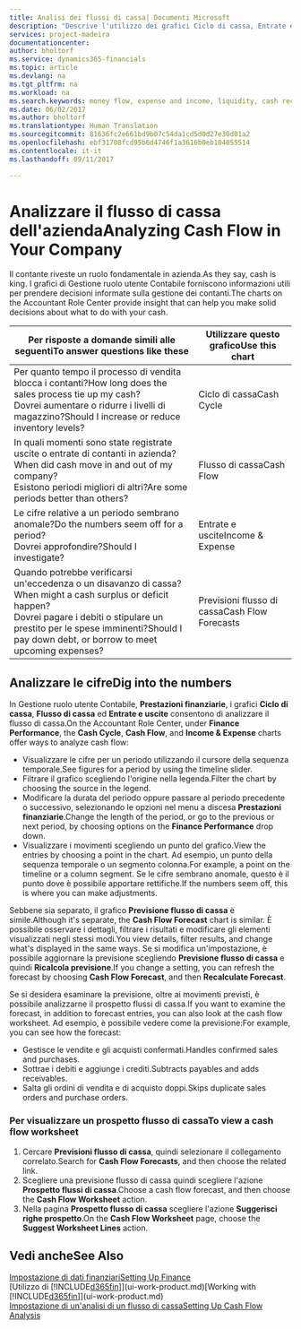```yaml
---
title: Analisi dei flussi di cassa| Documenti Microsoft
description: "Descrive l'utilizzo dei grafici Ciclo di cassa, Entrate e uscite, Flusso di cassa e Previsione flusso di cassa per analizzare i flussi di denaro passati e futuri in entrata e in uscita dalla società."
services: project-madeira
documentationcenter: 
author: bholtorf
ms.service: dynamics365-financials
ms.topic: article
ms.devlang: na
ms.tgt_pltfrm: na
ms.workload: na
ms.search.keywords: money flow, expense and income, liquidity, cash receipts minus cash payments, Cartera
ms.date: 06/02/2017
ms.author: bholtorf
ms.translationtype: Human Translation
ms.sourcegitcommit: 81636fc2e661bd9b07c54da1cd5d0d27e30d01a2
ms.openlocfilehash: ebf31708fcd95b6d4746f1a3616b0eb104055514
ms.contentlocale: it-it
ms.lasthandoff: 09/11/2017

---
```

# <a name="analyzing-cash-flow-in-your-company"></a><span data-ttu-id="1f66a-103">Analizzare il flusso di cassa dell'azienda</span><span class="sxs-lookup"><span data-stu-id="1f66a-103">Analyzing Cash Flow in Your Company</span></span>
<span data-ttu-id="1f66a-104">Il contante riveste un ruolo fondamentale in azienda.</span><span class="sxs-lookup"><span data-stu-id="1f66a-104">As they say, cash is king.</span></span> <span data-ttu-id="1f66a-105">I grafici di Gestione ruolo utente Contabile forniscono informazioni utili per prendere decisioni informate sulla gestione dei contanti.</span><span class="sxs-lookup"><span data-stu-id="1f66a-105">The charts on the Accountant Role Center provide insight that can help you make solid decisions about what to do with your cash.</span></span>  

| <span data-ttu-id="1f66a-106">Per risposte a domande simili alle seguenti</span><span class="sxs-lookup"><span data-stu-id="1f66a-106">To answer questions like these</span></span> | <span data-ttu-id="1f66a-107">Utilizzare questo grafico</span><span class="sxs-lookup"><span data-stu-id="1f66a-107">Use this chart</span></span> |
| --- | --- |
| <span data-ttu-id="1f66a-108">Per quanto tempo il processo di vendita blocca i contanti?</span><span class="sxs-lookup"><span data-stu-id="1f66a-108">How long does the sales process tie up my cash?</span></span></br> <span data-ttu-id="1f66a-109">Dovrei aumentare o ridurre i livelli di magazzino?</span><span class="sxs-lookup"><span data-stu-id="1f66a-109">Should I increase or reduce inventory levels?</span></span> |<span data-ttu-id="1f66a-110">Ciclo di cassa</span><span class="sxs-lookup"><span data-stu-id="1f66a-110">Cash Cycle</span></span> |
| <span data-ttu-id="1f66a-111">In quali momenti sono state registrate uscite o entrate di contanti in azienda?</span><span class="sxs-lookup"><span data-stu-id="1f66a-111">When did cash move in and out of my company?</span></span></br> <span data-ttu-id="1f66a-112">Esistono periodi migliori di altri?</span><span class="sxs-lookup"><span data-stu-id="1f66a-112">Are some periods better than others?</span></span> |<span data-ttu-id="1f66a-113">Flusso di cassa</span><span class="sxs-lookup"><span data-stu-id="1f66a-113">Cash Flow</span></span> |
| <span data-ttu-id="1f66a-114">Le cifre relative a un periodo sembrano anomale?</span><span class="sxs-lookup"><span data-stu-id="1f66a-114">Do the numbers seem off for a period?</span></span></br> <span data-ttu-id="1f66a-115">Dovrei approfondire?</span><span class="sxs-lookup"><span data-stu-id="1f66a-115">Should I investigate?</span></span> |<span data-ttu-id="1f66a-116">Entrate e uscite</span><span class="sxs-lookup"><span data-stu-id="1f66a-116">Income & Expense</span></span> |
| <span data-ttu-id="1f66a-117">Quando potrebbe verificarsi un'eccedenza o un disavanzo di cassa?</span><span class="sxs-lookup"><span data-stu-id="1f66a-117">When might a cash surplus or deficit happen?</span></span></br> <span data-ttu-id="1f66a-118">Dovrei pagare i debiti o stipulare un prestito per le spese imminenti?</span><span class="sxs-lookup"><span data-stu-id="1f66a-118">Should I pay down debt, or borrow to meet upcoming expenses?</span></span> |<span data-ttu-id="1f66a-119">Previsioni flusso di cassa</span><span class="sxs-lookup"><span data-stu-id="1f66a-119">Cash Flow Forecasts</span></span> |

## <a name="dig-into-the-numbers"></a><span data-ttu-id="1f66a-120">Analizzare le cifre</span><span class="sxs-lookup"><span data-stu-id="1f66a-120">Dig into the numbers</span></span>
<span data-ttu-id="1f66a-121">In Gestione ruolo utente Contabile, **Prestazioni finanziarie**, i grafici **Ciclo di cassa**, **Flusso di cassa** ed **Entrate e uscite** consentono di analizzare il flusso di cassa.</span><span class="sxs-lookup"><span data-stu-id="1f66a-121">On the Accountant Role Center, under **Finance Performance**, the **Cash Cycle**, **Cash Flow**, and **Income & Expense** charts offer ways to analyze cash flow:</span></span>  

* <span data-ttu-id="1f66a-122">Visualizzare le cifre per un periodo utilizzando il cursore della sequenza temporale.</span><span class="sxs-lookup"><span data-stu-id="1f66a-122">See figures for a period by using the timeline slider.</span></span>  
* <span data-ttu-id="1f66a-123">Filtrare il grafico scegliendo l'origine nella legenda.</span><span class="sxs-lookup"><span data-stu-id="1f66a-123">Filter the chart by choosing the source in the legend.</span></span>  
* <span data-ttu-id="1f66a-124">Modificare la durata del periodo oppure passare al periodo precedente o successivo, selezionando le opzioni nel menu a discesa **Prestazioni finanziarie**.</span><span class="sxs-lookup"><span data-stu-id="1f66a-124">Change the length of the period, or go to the previous or next period, by choosing options on the **Finance Performance** drop down.</span></span>  
* <span data-ttu-id="1f66a-125">Visualizzare i movimenti scegliendo un punto del grafico.</span><span class="sxs-lookup"><span data-stu-id="1f66a-125">View the entries by choosing a point in the chart.</span></span> <span data-ttu-id="1f66a-126">Ad esempio, un punto della sequenza temporale o un segmento colonna.</span><span class="sxs-lookup"><span data-stu-id="1f66a-126">For example, a point on the timeline or a column segment.</span></span> <span data-ttu-id="1f66a-127">Se le cifre sembrano anomale, questo è il punto dove è possibile apportare rettifiche.</span><span class="sxs-lookup"><span data-stu-id="1f66a-127">If the numbers seem off, this is where you can make adjustments.</span></span>  

<span data-ttu-id="1f66a-128">Sebbene sia separato, il grafico **Previsione flusso di cassa** è simile.</span><span class="sxs-lookup"><span data-stu-id="1f66a-128">Although it's separate, the **Cash Flow Forecast** chart is similar.</span></span> <span data-ttu-id="1f66a-129">È possibile osservare i dettagli, filtrare i risultati e modificare gli elementi visualizzati negli stessi modi.</span><span class="sxs-lookup"><span data-stu-id="1f66a-129">You view details, filter results, and change what's displayed in the same ways.</span></span> <span data-ttu-id="1f66a-130">Se si modifica un'impostazione, è possibile aggiornare la previsione scegliendo **Previsione flusso di cassa** e quindi **Ricalcola previsione**.</span><span class="sxs-lookup"><span data-stu-id="1f66a-130">If you change a setting, you can refresh the forecast by choosing **Cash Flow Forecast**, and then **Recalculate Forecast**.</span></span>

<span data-ttu-id="1f66a-131">Se si desidera esaminare la previsione, oltre ai movimenti previsti, è possibile analizzarne il prospetto flussi di cassa.</span><span class="sxs-lookup"><span data-stu-id="1f66a-131">If you want to examine the forecast, in addition to forecast entries, you can also look at the cash flow worksheet.</span></span> <span data-ttu-id="1f66a-132">Ad esempio, è possibile vedere come la previsione:</span><span class="sxs-lookup"><span data-stu-id="1f66a-132">For example, you can see how the forecast:</span></span>

* <span data-ttu-id="1f66a-133">Gestisce le vendite e gli acquisti confermati.</span><span class="sxs-lookup"><span data-stu-id="1f66a-133">Handles confirmed sales and purchases.</span></span>  
* <span data-ttu-id="1f66a-134">Sottrae i debiti e aggiunge i crediti.</span><span class="sxs-lookup"><span data-stu-id="1f66a-134">Subtracts payables and adds receivables.</span></span>  
* <span data-ttu-id="1f66a-135">Salta gli ordini di vendita e di acquisto doppi.</span><span class="sxs-lookup"><span data-stu-id="1f66a-135">Skips duplicate sales orders and purchase orders.</span></span>  

### <a name="to-view-a-cash-flow-worksheet"></a><span data-ttu-id="1f66a-136">Per visualizzare un prospetto flusso di cassa</span><span class="sxs-lookup"><span data-stu-id="1f66a-136">To view a cash flow worksheet</span></span>
1. <span data-ttu-id="1f66a-137">Cercare **Previsioni flusso di cassa**, quindi selezionare il collegamento correlato.</span><span class="sxs-lookup"><span data-stu-id="1f66a-137">Search for **Cash Flow Forecasts**, and then choose the related link.</span></span>  
2. <span data-ttu-id="1f66a-138">Scegliere una previsione flusso di cassa quindi scegliere l'azione **Prospetto flussi di cassa**.</span><span class="sxs-lookup"><span data-stu-id="1f66a-138">Choose a cash flow forecast, and then choose the **Cash Flow Worksheet** action.</span></span>  
3. <span data-ttu-id="1f66a-139">Nella pagina **Prospetto flusso di cassa** scegliere l'azione **Suggerisci righe prospetto**.</span><span class="sxs-lookup"><span data-stu-id="1f66a-139">On the **Cash Flow Worksheet** page, choose the **Suggest Worksheet Lines** action.</span></span>  

## <a name="see-also"></a><span data-ttu-id="1f66a-140">Vedi anche</span><span class="sxs-lookup"><span data-stu-id="1f66a-140">See Also</span></span>
[<span data-ttu-id="1f66a-141">Impostazione di dati finanziari</span><span class="sxs-lookup"><span data-stu-id="1f66a-141">Setting Up Finance</span></span>](finance-setup-finance.md)  
<span data-ttu-id="1f66a-142">[Utilizzo di [!INCLUDE[d365fin](includes/d365fin_md.md)]](ui-work-product.md)</span><span class="sxs-lookup"><span data-stu-id="1f66a-142">[Working with [!INCLUDE[d365fin](includes/d365fin_md.md)]](ui-work-product.md)</span></span>  
[<span data-ttu-id="1f66a-143">Impostazione di un'analisi di un flusso di cassa</span><span class="sxs-lookup"><span data-stu-id="1f66a-143">Setting Up Cash Flow Analysis</span></span>](finance-setup-cash-flow-analyses.md)  

